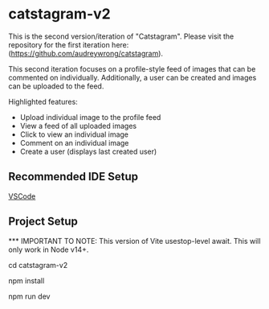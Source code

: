 # catstagram-v2

This is the second version/iteration of "Catstagram". Please visit the repository for the first iteration here: (https://github.com/audreywrong/catstagram).

This second iteration focuses on a profile-style feed of images that can be commented on individually. Additionally, a user can be created and images can be uploaded to the feed.

Highlighted features:

- Upload individual image to the profile feed
- View a feed of all uploaded images
- Click to view an individual image
- Comment on an individual image
- Create a user (displays last created user)

## Recommended IDE Setup

[VSCode](https://code.visualstudio.com/)

## Project Setup

\*\*\* IMPORTANT TO NOTE: This version of Vite usestop-level await. This will only work in Node v14+.

cd catstagram-v2

npm install

npm run dev

<!-- ### Run Unit Tests with [Vitest](https://vitest.dev/)

```sh
npm run test:unit
``` -->
